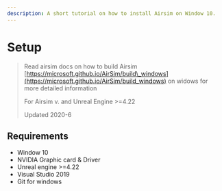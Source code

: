 ```yaml
---
description: A short tutorial on how to install Airsim on Window 10.
---
```


# Setup

> Read airsim docs  on how to build Airsim [https://microsoft.github.io/AirSim/build\_windows](https://microsoft.github.io/AirSim/build_windows) on widows  for more detailed information
>
> For Airsim v. and Unreal Engine &gt;=4.22 
>
> Updated 2020-6

## Requirements

* Window 10
* NVIDIA Graphic card & Driver
* Unreal engine &gt;=4.22
* Visual Studio 2019
* Git for windows





